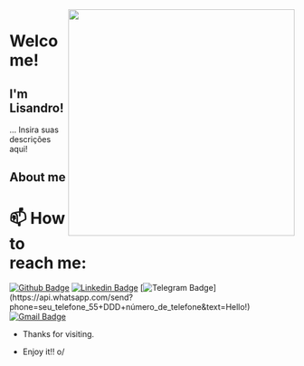 <img align="right" width="400" height="400" src="coloque_o_link_de_uma_foto_ou_gif_aqui">
 
# Welcome!
 
## I'm Lisandro!
 
… Insira suas descrições aqui!
 
 
## About me 

# 📫 How to reach me:
[![Github Badge](https://img.shields.io/badge/-Github-000?style=flat-square&logo=Github&logoColor=white&link=https://github.com/LisandroGuerra)](https://github.com/LisandroGuerra)
[![Linkedin Badge](https://img.shields.io/badge/-LinkedIn-blue?style=flat-square&logo=Linkedin&logoColor=white&link=https://www.linkedin.com/in/lisandro-guerra)](https://www.linkedin.com/in/lisandro-guerra)
[![Telegram Badge](https://img.shields.io/badge/-Telegram-4CA143?style=flat-square&labelColor=4CA143&logo=telegram&logoColor=white&link=https://api.whatsapp.com/send?phone=seu_telefone_55+DDD+número_de_telefone&text=Hello!)](https://api.whatsapp.com/send?phone=seu_telefone_55+DDD+número_de_telefone&text=Hello!)
[![Gmail Badge](https://img.shields.io/badge/-Gmail-c14438?style=flat-square&logo=Gmail&logoColor=white&link=mailto:lix@spartanix.com)](mailto:lix@spartanix.com)
 
- Thanks for visiting. 
 
- Enjoy it!! o/



<!--
### Hi there 👋


**LisandroGuerra/LisandroGuerra** is a ✨ _special_ ✨ repository because its `README.md` (this file) appears on your GitHub profile.


- 🔭 I’m currently working on ...
- 🌱 I’m currently learning ...
- 👯 I’m looking to collaborate on ...
- 🤔 I’m looking for help with ...
- 💬 Ask me about ...
- 📫 How to reach me: ...
- 😄 Pronouns: ...
- ⚡ Fun fact: ...
-->

